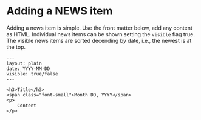 # Adding a NEWS item

Adding a news item is simple. Use the front matter below, add any content as HTML. Individual news items can be shown setting the `visible` flag true. The visible news items are sorted decending by date, i.e., the newest is at the top.


```
---
layout: plain
date: YYYY-MM-DD
visible: true/false
---

<h3>Title</h3>
<span class="font-small">Month DD, YYYY</span>
<p>
    Content
</p>

```